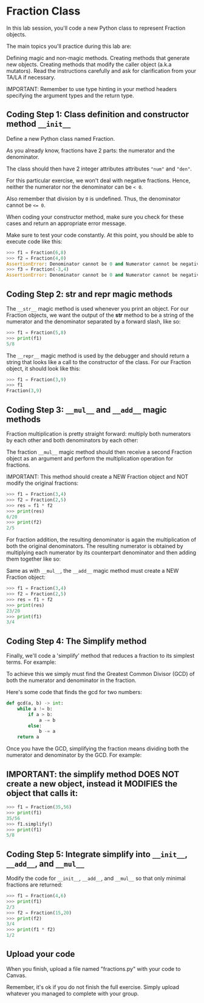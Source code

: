 # Fraction Class

In this lab session, you'll code a new Python class to represent Fraction objects.

The main topics you'll practice during this lab are:

Defining magic and non-magic methods.
Creating methods that generate new objects.
Creating methods that modify the caller object (a.k.a mutators).
Read the instructions carefully and ask for clarification from your TA/LA if necessary.

IMPORTANT: Remember to use type hinting in your method headers specifying the argument types and the return type.

## Coding Step 1: Class definition and constructor method `__init__`
Define a new Python class named Fraction.

As you already know, fractions have 2 parts: the numerator and the denominator.

The class should then have 2 integer attributes attributes `"num"` and `"den"`.

For this particular exercise, we won't deal with negative fractions. Hence, neither the numerator nor the denominator can be `< 0`.

Also remember that division by `0` is undefined. Thus, the denominator cannot be `<= 0`.

When coding your constructor method, make sure you check for these cases and return an appropriate error message.

Make sure to test your code constantly. At this point, you should be able to execute code like this:

```python
>>> f1 = Fraction(6,8)
>>> f2 = Fraction(4,0)
AssertionError: Denominator cannot be 0 and Numerator cannot be negative 
>>> f3 = Fraction(-3,4)
AssertionError: Denominator cannot be 0 and Numerator cannot be negative
```

## Coding Step 2: __str__ and __repr__ magic methods
The `__str__` magic method is used whenever you print an object. For our Fraction objects, we want the output of the __str__ method to be a string of the numerator and the denominator separated by a forward slash, like so:

```python
>>> f1 = Fraction(5,8)
>>> print(f1)
5/8
```

The `__repr__` magic method is used by the debugger and should return a string that looks like a call to the constructor of the class. For our Fraction object, it should look like this:

```python
>>> f1 = Fraction(3,9)
>>> f1
Fraction(3,9)
```

## Coding Step 3: `__mul__` and `__add__` magic methods
Fraction multiplication is pretty straight forward: multiply both numerators by each other and both denominators by each other:


The fraction `__mul__` magic method should then receive a second Fraction object as an argument and perform the multiplication operation for fractions.

IMPORTANT: This method should create a NEW Fraction object and NOT modify the original fractions:

```python
>>> f1 = Fraction(3,4)
>>> f2 = Fraction(2,5)
>>> res = f1 * f2
>>> print(res)
6/20
>>> print(f2)
2/5
```

For fraction addition, the resulting denominator is again the multiplication of both the original denominators. The resulting numerator is obtained by multiplying each numerator by its counterpart denominator and then adding them together like so:


Same as with `__mul__`, the `__add__` magic method must create a NEW Fraction object:

```python
>>> f1 = Fraction(3,4)
>>> f2 = Fraction(2,5)
>>> res = f1 + f2
>>> print(res)
23/20
>>> print(f1)
3/4
```

## Coding Step 4: The Simplify method
Finally, we'll code a 'simplify' method that reduces a fraction to its simplest terms. For example:


To achieve this we simply must find the Greatest Common Divisor (GCD) of both the numerator and denominator in the fraction.

Here's some code that finds the gcd for two numbers:

```python
def gcd(a, b) -> int:
    while a != b:
        if a > b:
            a -= b
        else:
            b -= a
    return a
```

Once you have the GCD, simplifying the fraction means dividing both the numerator and denominator by the GCD. For example:


## IMPORTANT: the simplify method DOES NOT create a new object, instead it MODIFIES the object that calls it:

```python
>>> f1 = Fraction(35,56)
>>> print(f1)
35/56
>>> f1.simplify()
>>> print(f1)
5/8
```

## Coding Step 5: Integrate simplify into `__init__`, `__add__`, and `__mul__`
Modify the code for `__init__`, `__add__`, and `__mul__` so that only minimal fractions are returned:

```python
>>> f1 = Fraction(4,6)
>>> print(f1)
2/3
>>> f2 = Fraction(15,20)
>>> print(f2)
3/4
>>> print(f1 * f2)
1/2
```

## Upload your code
When you finish, upload a file named "fractions.py" with your code to Canvas.

Remember, it's ok if you do not finish the full exercise. Simply upload whatever you managed to complete with your group.
